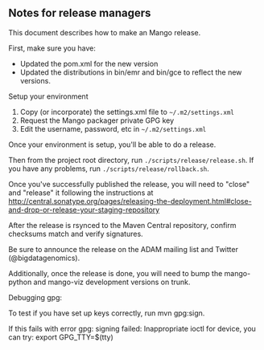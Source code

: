 Notes for release managers
---

This document describes how to make an Mango release.

First, make sure you have:
- Updated the pom.xml for the new version
- Updated the distributions in bin/emr and bin/gce to reflect the new versions.

Setup your environment
1. Copy (or incorporate) the settings.xml file to ```~/.m2/settings.xml```
2. Request the Mango packager private GPG key
3. Edit the username, password, etc in ```~/.m2/settings.xml```

Once your environment is setup, you'll be able to do a release.

Then from the project root directory, run `./scripts/release/release.sh`.
If you have any problems, run `./scripts/release/rollback.sh`.

Once you've successfully published the release, you will need to "close" and "release" it following the instructions at
http://central.sonatype.org/pages/releasing-the-deployment.html#close-and-drop-or-release-your-staging-repository

After the release is rsynced to the Maven Central repository, confirm checksums match and verify signatures.

Be sure to announce the release on the ADAM mailing list and Twitter (@bigdatagenomics).

Additionally, once the release is done, you will need to bump the mango-python and mango-viz development versions on trunk.

Debugging gpg:

To test if you have set up keys correctly, run mvn gpg:sign.

If this fails with error gpg: signing failed: Inappropriate ioctl for device, you can try:
export GPG_TTY=$(tty)
